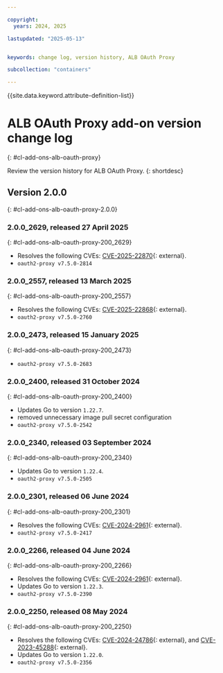 ```yaml
---

copyright:
  years: 2024, 2025

lastupdated: "2025-05-13"


keywords: change log, version history, ALB OAuth Proxy

subcollection: "containers"

---
```


{{site.data.keyword.attribute-definition-list}}




# ALB OAuth Proxy add-on version change log
{: #cl-add-ons-alb-oauth-proxy}

Review the version history for ALB OAuth Proxy.
{: shortdesc}



## Version 2.0.0
{: #cl-add-ons-alb-oauth-proxy-2.0.0}


### 2.0.0_2629, released 27 April 2025
{: #cl-add-ons-alb-oauth-proxy-200_2629}

- Resolves the following CVEs: [CVE-2025-22870](https://nvd.nist.gov/vuln/detail/CVE-2025-22870){: external}.
- `oauth2-proxy v7.5.0-2814`

### 2.0.0_2557, released 13 March 2025
{: #cl-add-ons-alb-oauth-proxy-200_2557}

- Resolves the following CVEs: [CVE-2025-22868](https://nvd.nist.gov/vuln/detail/CVE-2025-22868){: external}.
- `oauth2-proxy v7.5.0-2760`

### 2.0.0_2473, released 15 January 2025
{: #cl-add-ons-alb-oauth-proxy-200_2473}

- `oauth2-proxy v7.5.0-2683`

### 2.0.0_2400, released 31 October 2024
{: #cl-add-ons-alb-oauth-proxy-200_2400}

- Updates Go to version `1.22.7`.
- removed unnecessary image pull secret configuration 
- `oauth2-proxy v7.5.0-2542`

### 2.0.0_2340, released 03 September 2024
{: #cl-add-ons-alb-oauth-proxy-200_2340}

- Updates Go to version `1.22.4`.
- `oauth2-proxy v7.5.0-2505`

### 2.0.0_2301, released 06 June 2024
{: #cl-add-ons-alb-oauth-proxy-200_2301}

- Resolves the following CVEs: [CVE-2024-2961](https://nvd.nist.gov/vuln/detail/CVE-2024-2961){: external}.
- `oauth2-proxy v7.5.0-2417`

### 2.0.0_2266, released 04 June 2024
{: #cl-add-ons-alb-oauth-proxy-200_2266}

- Resolves the following CVEs: [CVE-2024-2961](https://nvd.nist.gov/vuln/detail/CVE-2024-2961){: external}.
- Updates Go to version `1.22.3`.
- `oauth2-proxy v7.5.0-2390`

### 2.0.0_2250, released 08 May 2024
{: #cl-add-ons-alb-oauth-proxy-200_2250}

- Resolves the following CVEs: [CVE-2024-24786](https://nvd.nist.gov/vuln/detail/CVE-2024-24786){: external}, and [CVE-2023-45288](https://nvd.nist.gov/vuln/detail/CVE-2023-45288){: external}.
- Updates Go to version `1.22.0`.
- `oauth2-proxy v7.5.0-2356`
